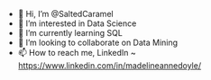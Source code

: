 - 👋 Hi, I’m @SaltedCaramel
- 👀 I’m interested in Data Science
- 🌱 I’m currently learning SQL
- 💞️ I’m looking to collaborate on Data Mining
- 📫 How to reach me, LinkedIn ~ https://www.linkedin.com/in/madelineannedoyle/

<!---
SaltedCaramel/SaltedCaramel is a ✨ special ✨ repository because its `README.md` (this file) appears on your GitHub profile.
You can click the Preview link to take a look at your changes.
--->
